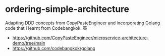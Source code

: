 # ordering-simple-architecture

Adapting DDD concepts from CopyPasteEngineer and incorporating Golang code that I learnt from Codebangkok. 😺

- <https://github.com/CopyPasteEngineer/microservice-architecture-demo/tree/main>
- <https://github.com/codebangkok/golang>
